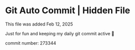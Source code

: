 # Git Auto Commit | Hidden File

This file was added Feb 12, 2025

Just for fun and keeping my daily git commit active 🤪

commit number: 273344
